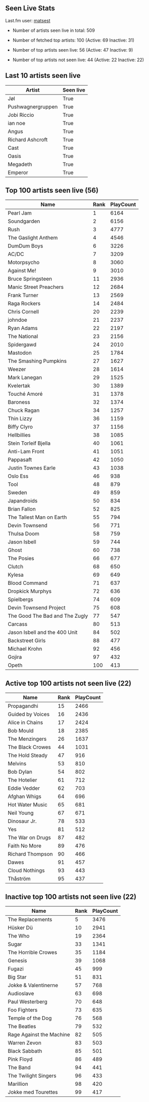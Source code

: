 ## Seen Live Stats

Last.fm user: [matsest](https://www.last.fm/user/matsest)

- Number of artists seen live in total: 509

- Number of fetched top artists: 100 (Active: 69 Inactive: 31)

- Number of top artists seen live: 56 (Active: 47 Inactive: 9)

- Number of top artists not seen live: 44 (Active: 22 Inactive: 22)

## Last 10 artists seen live

Artist            | Seen live
----------------- | ---------
Jøl               | True     
Pushwagnergruppen | True     
Jobi Riccio       | True     
ian noe           | True     
Angus             | True     
Richard Ashcroft  | True     
Cast              | True     
Oasis             | True     
Megadeth          | True     
Emperor           | True     

## Top 100 artists seen live (56)

Name                           | Rank | PlayCount
------------------------------ | ---- | ---------
Pearl Jam                      | 1    | 6164     
Soundgarden                    | 2    | 6156     
Rush                           | 3    | 4777     
The Gaslight Anthem            | 4    | 4546     
DumDum Boys                    | 6    | 3226     
AC/DC                          | 7    | 3209     
Motorpsycho                    | 8    | 3060     
Against Me!                    | 9    | 3010     
Bruce Springsteen              | 11   | 2936     
Manic Street Preachers         | 12   | 2684     
Frank Turner                   | 13   | 2569     
Raga Rockers                   | 14   | 2484     
Chris Cornell                  | 20   | 2239     
johndoe                        | 21   | 2237     
Ryan Adams                     | 22   | 2197     
The National                   | 23   | 2156     
Spidergawd                     | 24   | 2010     
Mastodon                       | 25   | 1784     
The Smashing Pumpkins          | 27   | 1627     
Weezer                         | 28   | 1614     
Mark Lanegan                   | 29   | 1525     
Kvelertak                      | 30   | 1389     
Touché Amoré                   | 31   | 1378     
Baroness                       | 32   | 1374     
Chuck Ragan                    | 34   | 1257     
Thin Lizzy                     | 36   | 1159     
Biffy Clyro                    | 37   | 1156     
Hellbillies                    | 38   | 1085     
Stein Torleif Bjella           | 40   | 1061     
Anti-Lam Front                 | 41   | 1051     
Pappasaft                      | 42   | 1050     
Justin Townes Earle            | 43   | 1038     
Oslo Ess                       | 46   | 938      
Tool                           | 48   | 879      
Sweden                         | 49   | 859      
Japandroids                    | 50   | 834      
Brian Fallon                   | 52   | 825      
The Tallest Man on Earth       | 55   | 794      
Devin Townsend                 | 56   | 771      
Thulsa Doom                    | 58   | 759      
Jason Isbell                   | 59   | 744      
Ghost                          | 60   | 738      
The Posies                     | 66   | 677      
Clutch                         | 68   | 650      
Kylesa                         | 69   | 649      
Blood Command                  | 71   | 637      
Dropkick Murphys               | 72   | 636      
Spielbergs                     | 74   | 609      
Devin Townsend Project         | 75   | 608      
The Good The Bad and The Zugly | 77   | 547      
Carcass                        | 80   | 513      
Jason Isbell and the 400 Unit  | 84   | 502      
Backstreet Girls               | 88   | 477      
Michael Krohn                  | 92   | 456      
Gojira                         | 97   | 432      
Opeth                          | 100  | 413      

## Active top 100 artists not seen live (22)

Name             | Rank | PlayCount
---------------- | ---- | ---------
Propagandhi      | 15   | 2466     
Guided by Voices | 16   | 2436     
Alice in Chains  | 17   | 2424     
Bob Mould        | 18   | 2385     
The Menzingers   | 26   | 1637     
The Black Crowes | 44   | 1031     
The Hold Steady  | 47   | 916      
Melvins          | 53   | 810      
Bob Dylan        | 54   | 802      
The Hotelier     | 61   | 712      
Eddie Vedder     | 62   | 703      
Afghan Whigs     | 64   | 696      
Hot Water Music  | 65   | 681      
Neil Young       | 67   | 671      
Dinosaur Jr.     | 78   | 533      
Yes              | 81   | 512      
The War on Drugs | 87   | 482      
Faith No More    | 89   | 476      
Richard Thompson | 90   | 466      
Dawes            | 91   | 457      
Cloud Nothings   | 93   | 443      
Thåström         | 95   | 437      

## Inactive top 100 artists not seen live (22)

Name                     | Rank | PlayCount
------------------------ | ---- | ---------
The Replacements         | 5    | 3476     
Hüsker Dü                | 10   | 2941     
The Who                  | 19   | 2364     
Sugar                    | 33   | 1341     
The Horrible Crowes      | 35   | 1184     
Genesis                  | 39   | 1068     
Fugazi                   | 45   | 999      
Big Star                 | 51   | 831      
Jokke & Valentinerne     | 57   | 768      
Audioslave               | 63   | 698      
Paul Westerberg          | 70   | 648      
Foo Fighters             | 73   | 635      
Temple of the Dog        | 76   | 568      
The Beatles              | 79   | 532      
Rage Against the Machine | 82   | 505      
Warren Zevon             | 83   | 503      
Black Sabbath            | 85   | 501      
Pink Floyd               | 86   | 489      
The Band                 | 94   | 441      
The Twilight Singers     | 96   | 433      
Marillion                | 98   | 420      
Jokke med Tourettes      | 99   | 417      
